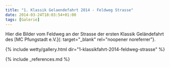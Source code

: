 ```yaml
---
title: "1. Klassik Gelaendefahrt 2014 - Feldweg Strasse"
date: 2014-03-24T18:03:54+01:00
tags: [Galerie]
---
```

Hier die Bilder vom Feldweg an der Strasse der ersten Klassik Geländefahrt des [MC Pfungstadt e.V.]{: target="_blank" rel="noopener noreferrer"}.

<!--more-->

{% include wetty/gallery.html dir="1-klassikfahrt-2014-feldweg-strasse" %}


{% include _references.md %}
